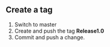 ## Create a tag
1. Switch to master
2. Create and push the tag **Release1.0**
3. Commit and push a change.
